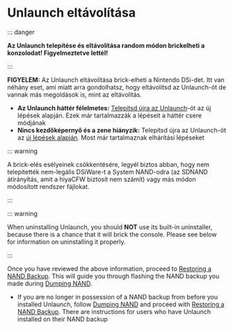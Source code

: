 ---
---

# Unlaunch eltávolítása

::: danger

**Az Unlaunch telepítése és eltávolítása random módon brickelheti a konzolodat! Figyelmeztetve lettél!**

:::

**FIGYELEM:** Az Unlaunch eltávolítása brick-elheti a Nintendo DSi-det. Itt van néhány eset, ami miatt arra gondolhatsz, hogy eltávolítsd az Unlaunch-öt de vannak más megoldások is, mint az eltávolítás.

- **Az Unlaunch háttér félelmetes:** [Telepítsd újra az Unlaunch](installing-unlaunch)-öt az új lépések alapján. Ezek már tartalmazzák a lépéseit a háttér csere módjának
- **Nincs kezdőképernyő és a zene hiányzik:** Telepítsd újra az Unlaunch-öt az [új lépések alapján](troubleshooting.html#unlaunch). Most már tartalmaznak elhárítási lépéseket

::: warning

A brick-elés esélyeinek csökkentésére, legyél biztos abban, hogy nem telepítették nem-legális DSiWare-t a System NAND-odra (az SDNAND átirányítás, amit a hiyaCFW biztosít nem számít) vagy más módon módosított rendszer fájlokat.

:::

::: warning

When uninstalling Unlaunch, you should **NOT** use its built-in uninstaller, because there is a chance that it will brick the console. Please see below for information on uninstalling it properly.

:::

Once you have reviewed the above information, proceed to [Restoring a NAND Backup](restoring-nand). This will guide you through flashing the NAND backup you made during [Dumping NAND](dumping-nand).
- If you are no longer in possession of a NAND backup from before you installed Unlaunch, follow [Dumping NAND](dumping-nand) and proceed with [Restoring a NAND Backup](restoring-nand). There are instructions for users who have Unlaunch installed on their NAND backup
